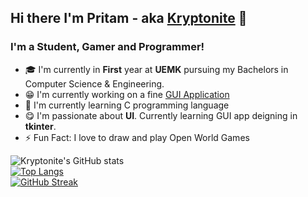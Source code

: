 ## Hi there I'm Pritam - aka [Kryptonite][website] 🚀

### I'm a Student, Gamer and Programmer!
- 🎓 I'm currently in **First** year at **UEMK** pursuing my Bachelors in Computer Science & Engineering.  
- 😁 I'm currently working on a fine [GUI Application][betrcal]
- 🌱 I'm currently learning C programming language
- 😋 I'm passionate about **UI**. Currently learning GUI app deigning in **tkinter**. 
- ⚡ Fun Fact: I love to draw and play Open World Games

![Kryptonite's GitHub stats](https://github-readme-stats.vercel.app/api?username=warmachine028&show_icons=true&theme=radical&hide_border=true) \
[![Top Langs](https://github-readme-stats.vercel.app/api/top-langs/?username=warmachine028&layout=compact&theme=radical&hide_border=true)](https://github.com/warmachine028) \
[![GitHub Streak](http://github-readme-streak-stats.herokuapp.com?user=warmachine028&theme=radical&hide_border=true)](https://git.io/streak-stats)


[website]: https://warmachine028.github.io
[betrcal]: https://warmachine028.github.io/Better-Calculator/
